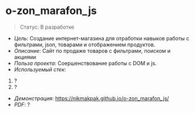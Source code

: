 # o-zon_marafon_js
> Статус: В разработке

- _Цель_:
Создание интернет-магазина для отработки навыков работы с фильтрами, json, товарами и отображением продуктов.
- _Описание_:
Сайт по продаже товаров с фильтрами, поиском и акциями
- _Польза проекта_: 
Соершенствование работы с DOM и js.
- _Используемый стек_:
1. ?
2. ?
- _Демонстрация_: 
https://nikmakpak.github.io/o-zon_marafon_js/
- _PDF_: 
?
